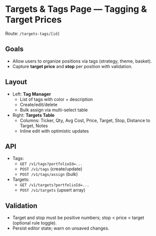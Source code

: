 # Targets & Tags Page — Tagging & Target Prices

Route: `/targets-tags/[id]`

## Goals
- Allow users to organize positions via tags (strategy, theme, basket).
- Capture **target price** and **stop** per position with validation.

## Layout
- Left: **Tag Manager**
  - List of tags with color + description
  - Create/edit/delete
  - Bulk assign via multi-select table
- Right: **Targets Table**
  - Columns: Ticker, Qty, Avg Cost, Price, Target, Stop, Distance to Target, Notes
  - Inline edit with optimistic updates

## API
- Tags:
  - `GET /v1/tags?portfolioId=...`
  - `POST /v1/tags` (create/update)
  - `POST /v1/tags/assign` (bulk)
- Targets:
  - `GET /v1/targets?portfolioId=...`
  - `POST /v1/targets` (upsert array)

## Validation
- Target and stop must be positive numbers; stop < price < target (optional rule toggle).
- Persist editor state; warn on unsaved changes.

